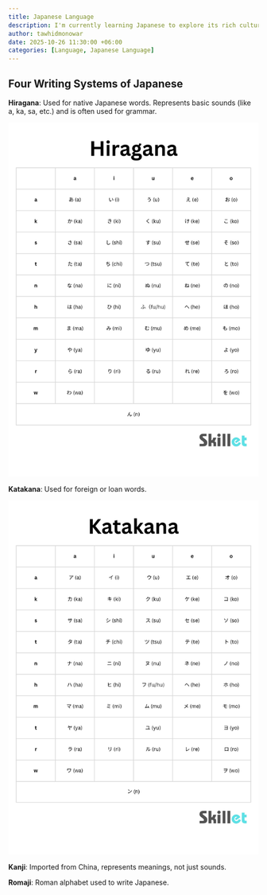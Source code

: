 ```yaml
---
title: Japanese Language
description: I'm currently learning Japanese to explore its rich culture and language structure.
author: tawhidmonowar
date: 2025-10-26 11:30:00 +06:00
categories: [Language, Japanese Language]
---
```


## Four Writing Systems of Japanese

**Hiragana**: Used for native Japanese words. Represents basic sounds (like a, ka, sa, etc.) and is often used for grammar.
  
![hiragana](/assets/img/posts/hiragana.jpg)

**Katakana**: Used for foreign or loan words.

![katakana](/assets/img/posts/katakana.jpg)

**Kanji**: Imported from China, represents meanings, not just sounds.

**Romaji**: Roman alphabet used to write Japanese.



  

